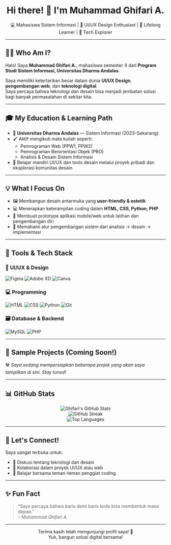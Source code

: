<h1 align="center">Hi there! 👋 I'm Muhammad Ghifari A.</h1>

<p align="center">
  💻 Mahasiswa Sistem Informasi | 🎨 UI/UX Design Enthusiast | 🌱 Lifelong Learner | 🚀 Tech Explorer
</p>

---

## 👨‍🎓 Who Am I?

Halo! Saya **Muhammad Ghifari A.**, mahasiswa semester 4 dari **Program Studi Sistem Informasi, Universitas Dharma Andalas**.

Saya memiliki ketertarikan besar dalam dunia **UI/UX Design**, **pengembangan web**, dan **teknologi digital**.  
Saya percaya bahwa teknologi dan desain bisa menjadi jembatan solusi bagi banyak permasalahan di sekitar kita.

---

## 🎓 My Education & Learning Path

- 📍 **Universitas Dharma Andalas** — Sistem Informasi (2023–Sekarang)
- 🖌️ Aktif mengikuti mata kuliah seperti:
  - Pemrograman Web (PPW1, PPW2)
  - Pemrograman Berorientasi Objek (PBO)
  - Analisis & Desain Sistem Informasi
- 🧠 Belajar mandiri UI/UX dan tools desain melalui proyek pribadi dan eksplorasi komunitas desain

---

## 💡 What I Focus On

- 🖼️ Membangun desain antarmuka yang **user-friendly & estetik**
- 💻 Menerapkan keterampilan coding dalam **HTML, CSS, Python, PHP**
- 📲 Membuat prototype aplikasi mobile/web untuk latihan dan pengembangan diri
- 🔄 Memahami alur pengembangan sistem dari analisis → desain → implementasi

---

## 🧰 Tools & Tech Stack

### 🎨 UI/UX & Design
![Figma](https://img.shields.io/badge/Figma-F24E1E?style=for-the-badge&logo=figma&logoColor=white)
![Adobe XD](https://img.shields.io/badge/AdobeXD-470137?style=for-the-badge&logo=adobexd&logoColor=white)
![Canva](https://img.shields.io/badge/Canva-00C4CC?style=for-the-badge&logo=canva&logoColor=white)

### 💻 Programming
![HTML](https://img.shields.io/badge/HTML5-E34F26?style=for-the-badge&logo=html5&logoColor=white)
![CSS](https://img.shields.io/badge/CSS3-1572B6?style=for-the-badge&logo=css3&logoColor=white)
![Python](https://img.shields.io/badge/Python-3776AB?style=for-the-badge&logo=python&logoColor=white)
![Git](https://img.shields.io/badge/Git-F05032?style=for-the-badge&logo=git&logoColor=white)

### 🗃️ Database & Backend
![MySQL](https://img.shields.io/badge/MySQL-00758F?style=for-the-badge&logo=mysql&logoColor=white)
![PHP](https://img.shields.io/badge/PHP-777BB4?style=for-the-badge&logo=php&logoColor=white)

---

## 🚀 Sample Projects (Coming Soon!)

<!-- Aktifkan bagian ini setelah upload projek ke GitHub -->
<!--
| Project                       | Description                                                             | Tech Used         |
|------------------------------|-------------------------------------------------------------------------|-------------------|
| Redesign Aplikasi UMKM       | UI/UX untuk aplikasi pencatatan keuangan berbasis web.                  | Figma, HTML/CSS   |
| To-Do List Mobile Prototype  | Desain aplikasi manajemen tugas yang intuitif dan clean.                | Figma             |
| Landing Page Produk Digital  | Landing page dengan pendekatan minimalis dan modern.                    | HTML, CSS         |
-->

🛠️ *Saya sedang mempersiapkan beberapa projek yang akan saya tampilkan di sini. Stay tuned!*

---

## 📊 GitHub Stats

<p align="center">
  <img src="https://github-readme-stats.vercel.app/api?username=pari1502&show_icons=true&theme=tokyonight" alt="Ghifari's GitHub Stats"/>
  <br/>
  <img src="https://github-readme-streak-stats.herokuapp.com/?user=pari1502&theme=tokyonight" alt="GitHub Streak"/>
  <br/>
  <img src="https://github-readme-stats.vercel.app/api/top-langs/?username=pari1502&layout=compact&theme=tokyonight" alt="Top Languages"/>
</p>

---

## 🤝 Let's Connect!

Saya sangat terbuka untuk:

- 💬 Diskusi tentang teknologi dan desain
- 🤝 Kolaborasi dalam proyek UI/UX atau web
- 🧠 Belajar bersama teman-teman penggiat coding

---

## ✨ Fun Fact

> “Saya percaya bahwa baris demi baris kode bisa membentuk masa depan.”  
> – *Muhammad Ghifari A.*

---

<p align="center">
  Terima kasih telah mengunjungi profil saya! 🌟 <br>
  Yuk, bangun solusi digital bersama!
</p>
